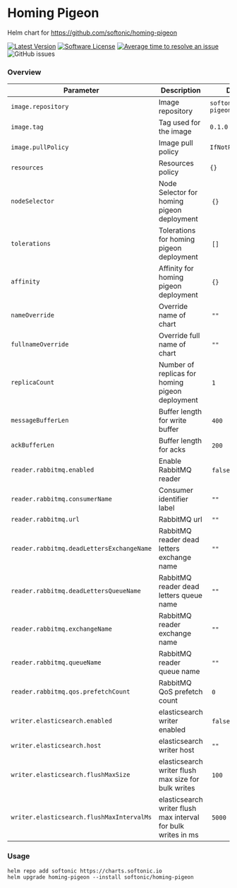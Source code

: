 # Homing Pigeon

Helm chart for https://github.com/softonic/homing-pigeon

[![Latest Version](https://img.shields.io/github/release/softonic/homing-pigeon-chart.svg)](https://github.com/softonic/homing-pigeon-chart/releases)
[![Software License](https://img.shields.io/badge/license-Apache%202.0-blue.svg)](LICENSE)
[![Average time to resolve an issue](http://isitmaintained.com/badge/resolution/softonic/homing-pigeon-chart.svg)](http://isitmaintained.com/project/softonic/homing-pigeon-chart "Average time to resolve an issue")
![GitHub issues](https://img.shields.io/github/issues-raw/softonic/homing-pigeon-chart)

### Overview

| Parameter                                           | Description                                                   | Default                            |
| --------------------------------------------------- | ------------------------------------------------------------- | ---------------------------------- |
| `image.repository`                                  | Image repository                                              | `softonic/homing-pigeon`           |
| `image.tag`                                         | Tag used for the image                                        | `0.1.0`                            |
| `image.pullPolicy`                                  | Image pull policy                                             | `IfNotPresent`                     |
| `resources`                                         | Resources policy                                              | `{}`                               |
| `nodeSelector`                                      | Node Selector for homing pigeon deployment                    | `{}`                               | 
| `tolerations`                                       | Tolerations for homing pigeon deployment                      | `[]`                               | 
| `affinity`                                          | Affinity for homing pigeon deployment                         | `{}`                               | 
| `nameOverride`                                      | Override name of chart                                        | `""`                               |
| `fullnameOverride`                                  | Override full name of chart                                   | `""`                               | 
| `replicaCount`                                      | Number of replicas for homing pigeon deployment               | `1`                                | 
| `messageBufferLen`                                  | Buffer length for write buffer                                | `400`                              | 
| `ackBufferLen`                                      | Buffer length for acks                                        | `200`                              | 
| `reader.rabbitmq.enabled`                           | Enable RabbitMQ reader                                        | `false`                            | 
| `reader.rabbitmq.consumerName`                      | Consumer identifier label                                     | `""`                               | 
| `reader.rabbitmq.url`                               | RabbitMQ url                                                  | `""`                               | 
| `reader.rabbitmq.deadLettersExchangeName`           | RabbitMQ reader dead letters exchange name                    | `""`                               | 
| `reader.rabbitmq.deadLettersQueueName`              | RabbitMQ reader dead letters queue name                       | `""`                               | 
| `reader.rabbitmq.exchangeName`                      | RabbitMQ reader exchange name                                 | `""`                               | 
| `reader.rabbitmq.queueName`                         | RabbitMQ reader queue name                                    | `""`                               | 
| `reader.rabbitmq.qos.prefetchCount`                 | RabbitMQ QoS prefetch count                                   | `0`                                | 
| `writer.elasticsearch.enabled`                      | elasticsearch writer enabled                                  | `false`                            | 
| `writer.elasticsearch.host`                         | elasticsearch writer host                                     | `""`                               | 
| `writer.elasticsearch.flushMaxSize`                 | elasticsearch writer flush max size for bulk writes           | `100`                              | 
| `writer.elasticsearch.flushMaxIntervalMs`           | elasticsearch writer flush max interval for bulk writes in ms | `5000`                             | 


### Usage

```
helm repo add softonic https://charts.softonic.io
helm upgrade homing-pigeon --install softonic/homing-pigeon
```
